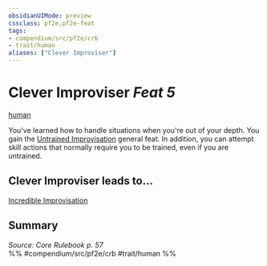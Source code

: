 ```yaml
---
obsidianUIMode: preview
cssclass: pf2e,pf2e-feat
tags:
- compendium/src/pf2e/crb
- trait/human
aliases: ["Clever Improviser"]
---
```

# Clever Improviser  *Feat 5*  
[human](human.md "Human Ancestry & Heritage Trait")  


You've learned how to handle situations when you're out of your depth. You gain the [Untrained Improvisation](untrained-improvisation.md) general feat. In addition, you can attempt skill actions that normally require you to be trained, even if you are untrained.

## Clever Improviser leads to...

[Incredible Improvisation](incredible-improvisation.md)

## Summary

*Source: Core Rulebook p. 57*  
%% #compendium/src/pf2e/crb #trait/human %%